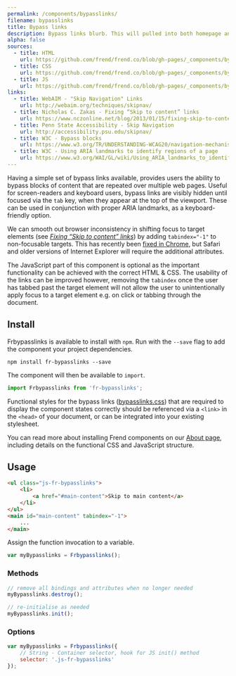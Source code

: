 ```yaml
---
permalink: /components/bypasslinks/
filename: bypasslinks
title: Bypass links
description: Bypass links blurb. This will pulled into both homepage and component page.
alpha: false
sources:
  - title: HTML
    url: https://github.com/frend/frend.co/blob/gh-pages/_components/bypasslinks/bypasslinks.html
  - title: CSS
    url: https://github.com/frend/frend.co/blob/gh-pages/_components/bypasslinks/bypasslinks.css
  - title: JS
    url: https://github.com/frend/frend.co/blob/gh-pages/_components/bypasslinks/bypasslinks.js
links:
  - title: WebAIM - "Skip Navigation" Links
    url: http://webaim.org/techniques/skipnav/
  - title: Nicholas C. Zakas - Fixing “Skip to content” links
    url: https://www.nczonline.net/blog/2013/01/15/fixing-skip-to-content-links/
  - title: Penn State Accessibility - Skip Navigation
    url: http://accessibility.psu.edu/skipnav/
  - title: W3C - Bypass blocks
    url: https://www.w3.org/TR/UNDERSTANDING-WCAG20/navigation-mechanisms-skip.html
  - title: W3C - Using ARIA landmarks to identify regions of a page
    url: https://www.w3.org/WAI/GL/wiki/Using_ARIA_landmarks_to_identify_regions_of_a_page
---
```


Having a simple set of bypass links available, provides users the ability to bypass blocks of content that are repeated over multiple web pages. Useful for screen-readers and keyboard users, bypass links are visibly hidden until focused via the `tab` key, when they appear at the top of the viewport. These can be used in conjunction with proper ARIA landmarks, as a keyboard-friendly option.

We can smooth out browser inconsistency in shifting focus to target elements (see _[Fixing “Skip to content” links](https://www.nczonline.net/blog/2013/01/15/fixing-skip-to-content-links/)_) by adding `tabindex="-1"` to non-focusable targets. This has recently been [fixed in Chrome](https://bugs.chromium.org/p/chromium/issues/detail?id=454172#c22), but Safari and older versions of Internet Explorer will require the additional attributes.

The JavaScript part of this component is optional as the important functionality can be achieved with the correct HTML & CSS. The usability of the links can be improved however, removing the `tabindex` once the user has tabbed past the target element will not allow the user to unintentionally apply focus to a target element e.g. on click or tabbing through the document.

## Install

Frbypasslinks is available to install with `npm`. Run with the `--save` flag to add the component your project dependencies.

~~~
npm install fr-bypasslinks --save
~~~

The component will then be available to `import`.

~~~ js
import Frbypasslinks from 'fr-bypasslinks';
~~~

Functional styles for the bypass links ([bypasslinks.css](https://raw.githubusercontent.com/frend/frend.co/gh-pages/_components/bypasslinks/bypasslinks.css)) that are required to display the component states correctly should be referenced via a `<link>` in the `<head>` of your document, or can be integrated into your existing stylesheet.

You can read more about installing Frend components on our [About page](https://frend.co/about/), including details on the functional CSS and JavaScript structure.

## Usage

~~~ html
<ul class="js-fr-bypasslinks">
	<li>
		<a href="#main-content">Skip to main content</a>
	</li>
</ul>
<main id="main-content" tabindex="-1">
	...
</main>
~~~

Assign the function invocation to a variable.

~~~ js
var myBypasslinks = Frbypasslinks();
~~~

### Methods

~~~ js
// remove all bindings and attributes when no longer needed
myBypasslinks.destroy();

// re-initialise as needed
myBypasslinks.init();
~~~

### Options

~~~ js
var myBypasslinks = Frbypasslinks({
	// String - Container selector, hook for JS init() method
	selector: '.js-fr-bypasslinks'
});
~~~
